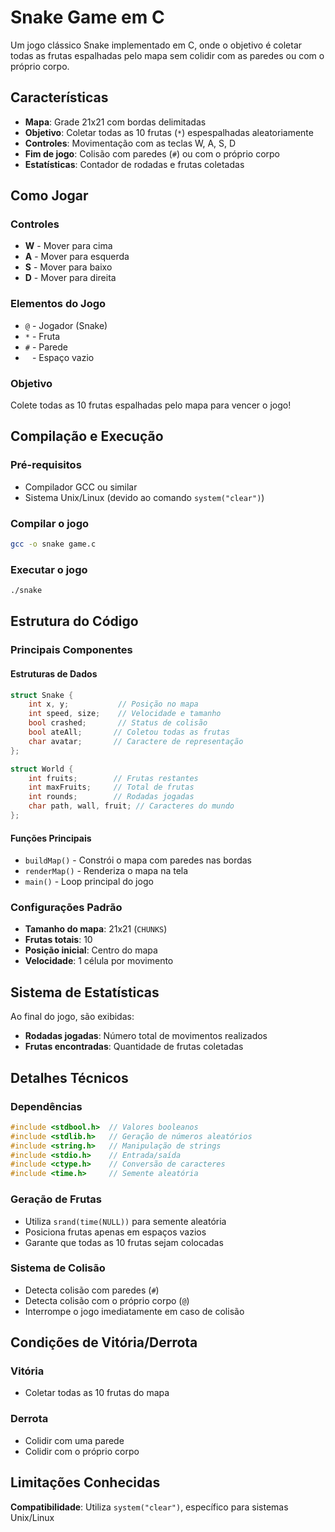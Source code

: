 # Snake Game em C

Um jogo clássico Snake implementado em C, onde o objetivo é coletar todas as frutas espalhadas pelo mapa sem colidir com as paredes ou com o próprio corpo.

## Características

- **Mapa**: Grade 21x21 com bordas delimitadas
- **Objetivo**: Coletar todas as 10 frutas (`*`) espespalhadas aleatoriamente
- **Controles**: Movimentação com as teclas W, A, S, D
- **Fim de jogo**: Colisão com paredes (`#`) ou com o próprio corpo
- **Estatísticas**: Contador de rodadas e frutas coletadas

## Como Jogar

### Controles
- **W** - Mover para cima
- **A** - Mover para esquerda  
- **S** - Mover para baixo
- **D** - Mover para direita

### Elementos do Jogo
- `@` - Jogador (Snake)
- `*` - Fruta
- `#` - Parede
- ` ` - Espaço vazio

### Objetivo
Colete todas as 10 frutas espalhadas pelo mapa para vencer o jogo!

## Compilação e Execução

### Pré-requisitos
- Compilador GCC ou similar
- Sistema Unix/Linux (devido ao comando `system("clear")`)

### Compilar o jogo
```bash
gcc -o snake game.c
```

### Executar o jogo
```bash
./snake
```

## Estrutura do Código

### Principais Componentes

#### Estruturas de Dados
```c
struct Snake {
    int x, y;           // Posição no mapa
    int speed, size;    // Velocidade e tamanho
    bool crashed;       // Status de colisão
    bool ateAll;       // Coletou todas as frutas
    char avatar;       // Caractere de representação
};

struct World {
    int fruits;        // Frutas restantes
    int maxFruits;     // Total de frutas
    int rounds;        // Rodadas jogadas
    char path, wall, fruit; // Caracteres do mundo
};
```

#### Funções Principais
- `buildMap()` - Constrói o mapa com paredes nas bordas
- `renderMap()` - Renderiza o mapa na tela
- `main()` - Loop principal do jogo

### Configurações Padrão
- **Tamanho do mapa**: 21x21 (`CHUNKS`)
- **Frutas totais**: 10
- **Posição inicial**: Centro do mapa
- **Velocidade**: 1 célula por movimento

## Sistema de Estatísticas

Ao final do jogo, são exibidas:
- **Rodadas jogadas**: Número total de movimentos realizados
- **Frutas encontradas**: Quantidade de frutas coletadas

## Detalhes Técnicos

### Dependências
```c
#include <stdbool.h>  // Valores booleanos
#include <stdlib.h>   // Geração de números aleatórios
#include <string.h>   // Manipulação de strings
#include <stdio.h>    // Entrada/saída
#include <ctype.h>    // Conversão de caracteres
#include <time.h>     // Semente aleatória
```

### Geração de Frutas
- Utiliza `srand(time(NULL))` para semente aleatória
- Posiciona frutas apenas em espaços vazios
- Garante que todas as 10 frutas sejam colocadas

### Sistema de Colisão
- Detecta colisão com paredes (`#`)
- Detecta colisão com o próprio corpo (`@`)
- Interrompe o jogo imediatamente em caso de colisão

## Condições de Vitória/Derrota

### Vitória
- Coletar todas as 10 frutas do mapa

### Derrota
- Colidir com uma parede
- Colidir com o próprio corpo

## Limitações Conhecidas

**Compatibilidade**: Utiliza `system("clear")`, específico para sistemas Unix/Linux
